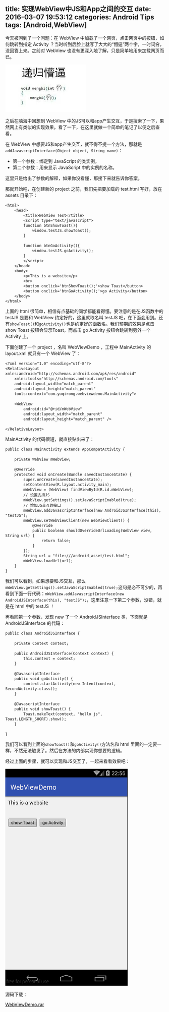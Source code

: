 title: 实现WebView中JS和App之间的交互
date: 2016-03-07 19:53:12
categories: Android Tips
tags: [Android,WebView]
---
今天被问到了一个问题：在 WebView 中加载了一个网页，点击网页中的按钮，如何跳转到指定 Activity ？当时听到后脸上就写了大大的“懵逼”两个字，一时词穷，没回答上来。之前对 WebView 也没有更深入地了解，只是简单地用来加载网页而已。

![这里写图片的描述](/uploads/20160307/20160307200816.png)

之后在脑海中回想到 WebView 中的JS可以和app产生交互，于是搜索了一下，果然网上有类似的实现效果。看了一下，在这里就做一个简单的笔记了以便之后查看。

在 WebView 中想要JS和app产生交互，就不得不提一个方法，那就是`addJavascriptInterface(Object object, String name)`：

* 第一个参数：绑定到 JavaScript 的类实例。
* 第二个参数：用来显示 JavaScript 中的实例的名称。

这里只是给出了参数的解释，如果你没看懂，那接下来就告诉你答案。

那就开始吧，在创建新的 project 之前，我们先把要加载的 test.html 写好，放在 assets 目录下：

	<html>
		<head>
		    <title>WebView Test</title>
		    <script type="text/javascript">
			function btnShowToast(){
			    window.testJS.showToast();
			}
		
			function btnGoActivity(){
			    window.testJS.goActivity();
			}
		    </script>
		</head>
		<body>
			<p>This is a website</p>
			<br>
			<button onclick='btnShowToast();'>show Toast</button>
			<button onclick='btnGoActivity();'>go Activity</button>
		</body>
	</html>

上面的 html 很简单，相信有点基础的同学都能看得懂。要注意的是在JS函数中的 testJS 是要和 WebView 约定好的，这里就取名叫 testJS 吧，在下面会用到。还有`showToast()`和`goActivity()`也是约定好的函数名。我们预期的效果是点击 show Toast 按钮会显示Toast，而点击 go Activity 按钮会跳转到另外一个 Activity 上。

下面创建了一个 project ，名叫 WebViewDemo ，工程中 MainActivity 的 layout.xml 就只有一个 WebView 了：

	<?xml version="1.0" encoding="utf-8"?>
	<RelativeLayout xmlns:android="http://schemas.android.com/apk/res/android"
	    xmlns:tools="http://schemas.android.com/tools"
	    android:layout_width="match_parent"
	    android:layout_height="match_parent"
	    tools:context="com.yuqirong.webviewdemo.MainActivity">
	
	    <WebView
	        android:id="@+id/mWebView"
	        android:layout_width="match_parent"
	        android:layout_height="match_parent" />
	    
	</RelativeLayout>

MainActivity 的代码很短，就直接贴出来了：

	public class MainActivity extends AppCompatActivity {

	    private WebView mWebView;
	
	    @Override
	    protected void onCreate(Bundle savedInstanceState) {
	        super.onCreate(savedInstanceState);
	        setContentView(R.layout.activity_main);
	        mWebView = (WebView) findViewById(R.id.mWebView);
	        // 设置支持JS
	        mWebView.getSettings().setJavaScriptEnabled(true);
	        // 增加JS交互的接口
	        mWebView.addJavascriptInterface(new AndroidJSInterface(this), "testJS");
	        mWebView.setWebViewClient(new WebViewClient() {
	            @Override
	            public boolean shouldOverrideUrlLoading(WebView view, String url) {
	                return false;
	            }
	        });
	        String url = "file:///android_asset/test.html";
	        mWebView.loadUrl(url);
	    }
	}

我们可以看到，如果想要和JS交互，那么`mWebView.getSettings().setJavaScriptEnabled(true);`这句是必不可少的，再看到下面一行代码：`mWebView.addJavascriptInterface(new AndroidJSInterface(this), "testJS");`，这里注意一下第二个参数，没错，就是在 html 中的 testJS ！

再看回第一个参数，发现 new 了一个 AndroidJSInterface 类，下面就是 AndroidJSInterface 的代码：

	public class AndroidJSInterface {
	
	    private Context context;
	
	    public AndroidJSInterface(Context context) {
	        this.context = context;
	    }
	
	    @JavascriptInterface
	    public void goActivity() {
	        context.startActivity(new Intent(context, SecondActivity.class));
	    }
	
	    @JavascriptInterface
	    public void showToast() {
	        Toast.makeText(context, "hello js", Toast.LENGTH_SHORT).show();
	    }
	
	}

我们可以看到上面的`showToast()`和`goActivity()`方法名和 html 里面的一定要一样，不然无法触发了。然后在方法的内部实现你想要的逻辑。

经过上面的步骤，就可以实现和JS交互了，一起来看看效果吧：

![这里写图片的描述](/uploads/20160307/20160307225743.gif)

源码下载：

[WebViewDemo.rar](/uploads/20160307/WebViewDemo.rar)